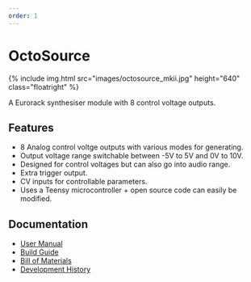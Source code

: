 ```yaml
---
order: 1
---
```

# OctoSource

{% include img.html src="images/octosource_mkii.jpg" height="640" class="floatright" %}

A Eurorack synthesiser module with 8 control voltage outputs.

## Features
* 8 Analog control voltge outputs with various modes for generating.
* Output voltage range switchable between -5V to 5V and 0V to 10V.
* Designed for control voltages but can also go into audio range.
* Extra trigger output.
* CV inputs for controllable parameters.
* Uses a Teensy microcontroller + open source code can easily be modified.

## Documentation

* [User Manual](user.md)
* [Build Guide](build.md)
* [Bill of Materials](bom.md)
* [Development History](history.md)
